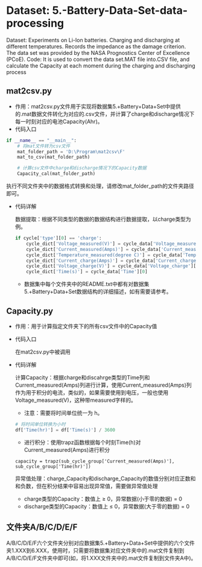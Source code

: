 # Dataset: 5.-Battery-Data-Set-data-processing
Dataset: Experiments on Li-Ion batteries. Charging and discharging at different temperatures. Records the impedance as the damage criterion. The data set was provided by the NASA Prognostics Center of Excellence (PCoE).
Code: It is used to convert the data set.MAT file into.CSV file, and calculate the Capacity at each moment during the charging and discharging process
## mat2csv.py

- 作用：mat2csv.py文件用于实现将数据集5.+Battery+Data+Set中提供的.mat数据文件转化为对应的.csv文件，并计算了charge和discharge情况下每一时刻对应的电池Capacity(Ahr)。
- 代码入口

```python
if __name__ == "__main__":
    # 将mat文件转为csv文件
    mat_folder_path = 'D:\Program\mat2csv\F'
    mat_to_csv(mat_folder_path)

    # 计算csv文件中charge和discharge情况下的Capacity数据
    Capacity_cal(mat_folder_path)
```

执行不同文件夹中的数据格式转换和处理，请修改mat_folder_path的文件夹路径即可。

- 代码详解

  数据提取：根据不同类型的数据的数据结构进行数据提取，以charge类型为例。

  ```python
  if cycle['type'][0] == 'charge':
      cycle_dict['Voltage_measured(V)'] = cycle_data['Voltage_measured'][0]
      cycle_dict['Current_measured(Amps)'] = cycle_data['Current_measured'][0]
      cycle_dict['Temperature_measured(degree C)'] = cycle_data['Temperature_measured'][0]
      cycle_dict['Current_charge(Amps)'] = cycle_data['Current_charge'][0]
      cycle_dict['Voltage_charge(V)'] = cycle_data['Voltage_charge'][0]
      cycle_dict['Time(s)'] = cycle_data['Time'][0]
  ```

  - 数据集中每个文件夹中的README.txt中都有对数据集5.+Battery+Data+Set数据结构的详细描述，如有需要请参考。



## Capacity.py

- 作用：用于计算指定文件夹下的所有csv文件中的Capacity值

- 代码入口

  在mat2csv.py中被调用

- 代码详解

  计算Capacity：根据charge和discahrge类型的Time列和Current_measured(Amps)列进行计算，使用Current_measured(Amps)列作为用于积分的电流，类似的，如果需要使用到电压，一般也使用Voltage_measured(V)，这种带measured字样的。

  - 注意：需要将时间单位统一为 h。

  ```python
  # 将时间单位转换为小时
  df['Time(hr)'] = df['Time(s)'] / 3600
  ```

  - 进行积分：使用trapz函数根据每个时刻Time(h)对Current_measured(Amps)进行积分

  ```
  capacity = trapz(sub_cycle_group['Current_measured(Amps)'], sub_cycle_group['Time(hr)'])
  ```

  

  异常值处理：charge_Capacity和discharge_Capacity的数值分别对应正数和和负数，但在积分结果中容易出现异常值，需要做异常值处理

  - charge类型的Capacity：数值上 ≥ 0，异常数据(小于零的数据) = 0
  - discharge类型的Capacity：数值上 ≤ 0，异常数据(大于零的数据) = 0



## 文件夹A/B/C/D/E/F

A/B/C/D/E/F六个文件夹分别对应数据集5.+Battery+Data+Set中提供的六个文件夹1.XXX到6.XXX，使用时，只需要将数据集对应文件夹中的.mat文件复制到A/B/C/D/E/F文件夹中即可(如，将1.XXX文件夹中的.mat文件复制到文件夹A中)。
